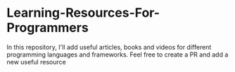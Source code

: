 # Learning-Resources-For-Programmers
In this repository, I'll add useful articles, books and videos for different programming languages and frameworks. Feel free to create a PR and add a new useful resource
